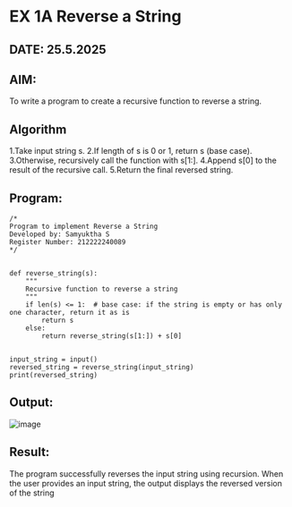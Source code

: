 # EX 1A Reverse a String
## DATE: 25.5.2025
## AIM:
To write a program to create a recursive function to reverse a string.

## Algorithm
1.Take input string s.
2.If length of s is 0 or 1, return s (base case).
3.Otherwise, recursively call the function with s[1:].
4.Append s[0] to the result of the recursive call.
5.Return the final reversed string.

## Program:
```
/*
Program to implement Reverse a String
Developed by: Samyuktha S
Register Number: 212222240089 
*/
```
```

def reverse_string(s):
    """
    Recursive function to reverse a string
    """
    if len(s) <= 1:  # base case: if the string is empty or has only one character, return it as is
        return s
    else:
        return reverse_string(s[1:]) + s[0]  


input_string = input()
reversed_string = reverse_string(input_string)
print(reversed_string) 
```

## Output:
![image](https://github.com/user-attachments/assets/208ec8a8-c751-4f15-beb0-c2370614292f)

## Result:
The program successfully reverses the input string using recursion. When the user provides an input string, the output displays the reversed version of the string
